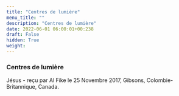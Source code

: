 ```yaml
---
title: "Centres de lumière"
menu_title: ""
description: "Centres de lumière"
date: 2022-06-01 06:00:01+00:238
draft: False
hidden: True
weight:
---
```

### Centres de lumière

Jésus - reçu par Al Fike le 25 Novembre 2017, Gibsons, Colombie-Britannique, Canada.



